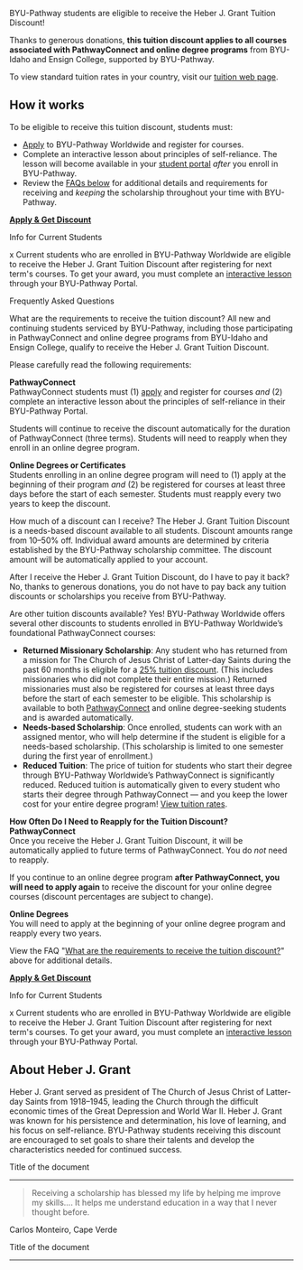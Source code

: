 

BYU\-Pathway students are eligible to receive the Heber J. Grant Tuition Discount!





















Thanks to generous donations, **this tuition discount applies to all courses associated with PathwayConnect and online degree programs** from BYU\-Idaho and Ensign College, supported by BYU\-Pathway. 

To view standard tuition rates in your country, visit our [tuition web page](https://www.byupathway.edu/pathwayconnect/tuition).




How it works
------------

To be eligible to receive this tuition discount, students must:  


* [Apply](https://www.byupathway.org/admissions/application-process#preferred-path) to BYU\-Pathway Worldwide and register for courses.
* Complete an interactive lesson about principles of self\-reliance. The lesson will become available in your [student portal](https://path.byupathway.org/portal/home/hjgscholarship) *after* you enroll in BYU\-Pathway.
* Review the [FAQs below](https://www.byupathway.edu/hjg-scholarship#list-frequently-asked-questions) for additional details and requirements for receiving and *keeping* the scholarship throughout your time with BYU\-Pathway.



[**Apply \& Get Discount**](https://www.byupathway.edu/admissions/application-process#preferred-path)



Info for Current Students



x
Current students who are enrolled in BYU\-Pathway Worldwide are eligible to receive the Heber J. Grant Tuition Discount after registering for next term's courses. To get your award, you must complete an [interactive lesson]( https://path.byupathway.org/portal/home/hjgscholarship) through your BYU\-Pathway Portal.





Frequently Asked Questions




What are the requirements to receive the tuition discount?
All new and continuing students serviced by BYU\-Pathway, including those participating in PathwayConnect and online degree programs from BYU\-Idaho and Ensign College, qualify to receive the Heber J. Grant Tuition Discount.   
  
Please carefully read the following requirements:  
  
**PathwayConnect**  
PathwayConnect students must (1\) [apply](https://www.byupathway.org/admissions/application-process#preferred-path) and register for courses *and* (2\) complete an interactive lesson about the principles of self\-reliance in their BYU\-Pathway Portal.  
  
Students will continue to receive the discount automatically for the duration of PathwayConnect (three terms). Students will need to reapply when they enroll in an online degree program.   
  
**Online Degrees or Certificates**  
Students enrolling in an online degree program will need to (1\) apply at the beginning of their program *and* (2\) be registered for courses at least three days before the start of each semester. Students must reapply every two years to keep the discount. 





How much of a discount can I receive?
The Heber J. Grant Tuition Discount is a needs\-based discount available to all students. Discount amounts range from 10–50% off. Individual award amounts are determined by criteria established by the BYU\-Pathway scholarship committee. The discount amount will be automatically applied to your account.





After I receive the Heber J. Grant Tuition Discount, do I have to pay it back?
No, thanks to generous donations, you do not have to pay back any tuition discounts or scholarships you receive from BYU\-Pathway.





Are other tuition discounts available?
Yes! BYU\-Pathway Worldwide offers several other discounts to students enrolled in BYU\-Pathway Worldwide’s foundational PathwayConnect courses:  
* **Returned Missionary Scholarship**: Any student who has returned from a mission for The Church of Jesus Christ of Latter\-day Saints during the past 60 months is eligible for a [25% tuition discount](https://www.byupathway.edu/scholarship25). (This includes missionaries who did not complete their entire mission.) Returned missionaries must also be registered for courses at least three days before the start of each semester to be eligible. This scholarship is available to both [PathwayConnect](https://www.byupathway.org/pathwayconnect) and online degree\-seeking students and is awarded automatically.
* **Needs\-based Scholarship**: Once enrolled, students can work with an assigned mentor, who will help determine if the student is eligible for a needs\-based scholarship. (This scholarship is limited to one semester during the first year of enrollment.)
* **Reduced Tuition**: The price of tuition for students who start their degree through BYU\-Pathway Worldwide’s PathwayConnect is significantly reduced. Reduced tuition is automatically given to every student who starts their degree through PathwayConnect — and you keep the lower cost for your entire degree program! [View tuition rates](https://www.byupathway.edu/tuition).






**How Often Do I Need to Reapply for the Tuition Discount?**
**PathwayConnect**  
Once you receive the Heber J. Grant Tuition Discount, it will be automatically applied to future terms of PathwayConnect. You do *not* need to reapply.  
  
If you continue to an online degree program **after PathwayConnect, you will need to apply again** to receive the discount for your online degree courses (discount percentages are subject to change).  
  
**Online Degrees**  
You will need to apply at the beginning of your online degree program and reapply every two years.  
  
View the FAQ "[What are the requirements to receive the tuition discount?](https://www.byupathway.edu/hjg-scholarship#what-are-the-requirements-to-receive-the-tuition-discount)" above for additional details. 





[**Apply \& Get Discount**](https://www.byupathway.edu/admissions/application-process#preferred-path)



Info for Current Students



x
Current students who are enrolled in BYU\-Pathway Worldwide are eligible to receive the Heber J. Grant Tuition Discount after registering for next term's courses. To get your award, you must complete an [interactive lesson]( https://path.byupathway.org/portal/home/hjgscholarship) through your BYU\-Pathway Portal.















About Heber J. Grant
--------------------

Heber J. Grant served as president of The Church of Jesus Christ of Latter\-day Saints from 1918–1945, leading the Church through the difficult economic times of the Great Depression and World War II. Heber J. Grant was known for his persistence and determination, his love of learning, and his focus on self\-reliance. BYU\-Pathway students receiving this discount are encouraged to set goals to share their talents and develop the characteristics needed for continued success.






Title of the document




---













> Receiving a scholarship has blessed my life by helping me improve my skills.... It helps me understand education in a way that I never thought before.


Carlos Monteiro, Cape Verde 






Title of the document




---





